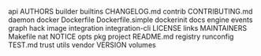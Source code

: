 api
AUTHORS
builder
builtins
CHANGELOG.md
contrib
CONTRIBUTING.md
daemon
docker
Dockerfile
Dockerfile.simple
dockerinit
docs
engine
events
graph
hack
image
integration
integration-cli
LICENSE
links
MAINTAINERS
Makefile
nat
NOTICE
opts
pkg
project
README.md
registry
runconfig
TEST.md
trust
utils
vendor
VERSION
volumes
